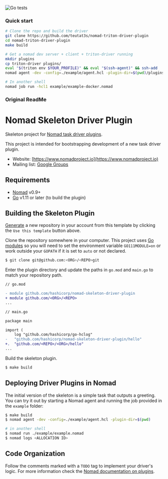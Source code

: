 ![Go tests](https://github.com/teutat3s/nomad-triton-driver-plugin/workflows/Go%20tests/badge.svg)

### Quick start
```sh
# Clone the repo and build the driver
git clone https://github.com/teutat3s/nomad-triton-driver-plugin
cd nomad-triton-driver-plugin
make build

# Get a nomad dev server + client + triton-driver running
mkdir plugins
cp triton-driver plugins/
eval "$(triton env $YOUR_PROFILE)" && eval "$(ssh-agent)" && ssh-add
nomad agent -dev -config=./example/agent.hcl -plugin-dir=$(pwd)/plugins/

# In another shell
nomad job run -hcl1 example/example-docker.nomad
```

### Original ReadMe

Nomad Skeleton Driver Plugin
==========

Skeleton project for
[Nomad task driver plugins](https://www.nomadproject.io/docs/drivers/index.html).

This project is intended for bootstrapping development of a new task driver
plugin.

- Website: [https://www.nomadproject.io](https://www.nomadproject.io)
- Mailing list: [Google Groups](http://groups.google.com/group/nomad-tool)

Requirements
-------------------

- [Nomad](https://www.nomadproject.io/downloads.html) v0.9+
- [Go](https://golang.org/doc/install) v1.11 or later (to build the plugin)

Building the Skeleton Plugin
-------------------

[Generate](https://github.com/hashicorp/nomad-skeleton-driver-plugin/generate)
a new repository in your account from this template by clicking the `Use this
template` button above.

Clone the repository somewhere in your computer. This project uses
[Go modules](https://blog.golang.org/using-go-modules) so you will need to set
the environment variable `GO111MODULE=on` or work outside your `GOPATH` if it
is set to `auto` or not declared.

```sh
$ git clone git@github.com:<ORG>/<REPO>git
```

Enter the plugin directory and update the paths in `go.mod` and `main.go` to
match your repository path.

```diff
// go.mod

- module github.com/hashicorp/nomad-skeleton-driver-plugin
+ module github.com/<ORG>/<REPO>
...
```

```diff
// main.go

package main

import (
    log "github.com/hashicorp/go-hclog"
-   "github.com/hashicorp/nomad-skeleton-driver-plugin/hello"
+.  "github.com/<REPO>/<ORG>/hello"
...

```

Build the skeleton plugin.

```sh
$ make build
```

## Deploying Driver Plugins in Nomad

The initial version of the skeleton is a simple task that outputs a greeting.
You can try it out by starting a Nomad agent and running the job provided in
the `example` folder:

```sh
$ make build
$ nomad agent -dev -config=./example/agent.hcl -plugin-dir=$(pwd)

# in another shell
$ nomad run ./example/example.nomad
$ nomad logs <ALLOCATION ID>
```

Code Organization
-------------------
Follow the comments marked with a `TODO` tag to implement your driver's logic.
For more information check the
[Nomad documentation on plugins](https://www.nomadproject.io/docs/internals/plugins/index.html).
